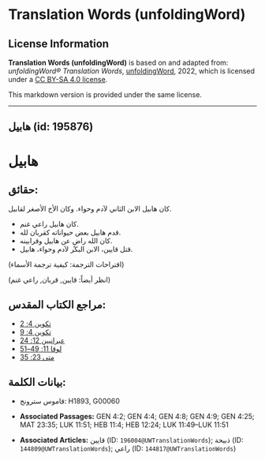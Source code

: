 # Translation Words (unfoldingWord)

## License Information

**Translation Words (unfoldingWord)** is based on and adapted from: _unfoldingWord® Translation Words_, [unfoldingWord](https://unfoldingword.org/utw), 2022, which is licensed under a [CC BY-SA 4.0 license](https://creativecommons.org/licenses/by-sa/4.0/legalcode.en).

This markdown version is provided under the same license.



--------------------------------

## هابيل (id: 195876)

هابيل
=====

حقائق:
------

كان هابيل الابن الثاني لآدم وحواء. وكان الأخ الأصغر لقابيل.

* كان هابيل راعي غنم.
* قدم هابيل بعض حيواناته كقربان لله.
* كان الله راضٍ عن هابيل وقرابينه.
* قتل قايين، الابن البكر لآدم وحواء، هابيل.

(اقتراحات الترجمة: كيفية ترجمة الأسماء)

(انظر أيضاً: قايين, قربان, راعي غنم)

مراجع الكتاب المقدس:
--------------------

* [تكوين 4: 2](https://ref.ly/Gen4:2)
* [تكوين 4: 9](https://ref.ly/Gen4:9)
* [عبرانيين 12: 24](https://ref.ly/Heb12:24)
* [لوقا 11: 49–51](https://ref.ly/Luke11:49-Luke11:51)
* [متى 23: 35](https://ref.ly/Matt23:35)

بيانات الكلمة:
--------------

* قاموس سترونج: H1893, G00060

* **Associated Passages:** GEN 4:2; GEN 4:4; GEN 4:8; GEN 4:9; GEN 4:25; MAT 23:35; LUK 11:51; HEB 11:4; HEB 12:24; LUK 11:49–LUK 11:51
* **Associated Articles:** قايين (ID: `196004@UWTranslationWords`); ذبيحة (ID: `144809@UWTranslationWords`); راعي (ID: `144817@UWTranslationWords`)

